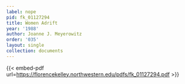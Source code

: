 ```yaml
---
label: nope
pid: fk_01127294
title: Women Adrift
year: '1988'
author: Joanne J. Meyerowitz
order: '035'
layout: single
collection: documents
---
```



{{< embed-pdf url=https://florencekelley.northwestern.edu/pdfs/fk_01127294.pdf >}}